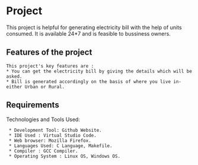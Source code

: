 # **Project**    

This project is helpful for generating electricity bill with the help of units consumed.
It is available 24*7 and is feasible to bussiness owners.
 
 ## **Features of the project**
 ```     
 This project's key features are :
 * You can get the electricity bill by giving the details which will be asked.
 * Bill is generated accordingly on the basis of where you live in-either Urban or Rural.
 
 ```
## **Requirements**
 
 Technologies and Tools Used:
 
     * Development Tool: Github Website.
     * IDE Used : Virtual Studio Code.
     * Web browser: Mozilla Firefox.
     * Languages Used: C Language, Makefile.
     * Compiler : GCC Compiler.
     * Operating System : Linux OS, Windows OS.
